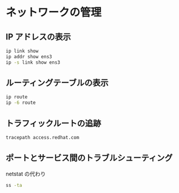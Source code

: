 # ネットワークの管理

## IP アドレスの表示

```bash
ip link show
ip addr show ens3
ip -s link show ens3
```

## ルーティングテーブルの表示

```bash
ip route
ip -6 route
```

## トラフィックルートの追跡

```bash
tracepath access.redhat.com
```

## ポートとサービス間のトラブルシューティング

netstat の代わり

```bash
ss -ta
```

